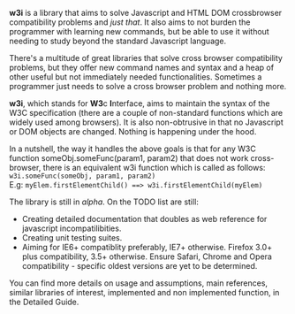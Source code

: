 <html>
<body>
<p>
<b>w3i</b> is a library that aims to solve Javascript and HTML DOM crossbrowser compatibility problems and <i>just that</i>. It also aims to not burden the programmer with learning new commands, but be able to use it without needing to study beyond the standard Javascript language. 
</p>
<p>
There's a multitude of great libraries that solve cross browser compatibility problems, but they offer new command names and syntax and a heap of other useful but not immediately needed functionalities. Sometimes a programmer just needs to solve a cross browser problem and nothing more.
</p>
<p>
<b>w3i</b>, which stands for <b>W3</b>c <b>I</b>nterface, aims to maintain the syntax of the W3C specification (there are a couple of non-standard functions which are widely used among browsers). It is also non-obtrusive in that no Javascript or DOM objects are changed. Nothing is happening under the hood. 
</p>
<p>
In a nutshell, the way it handles the above goals is that for any W3C function someObj.someFunc(param1, param2) that does not work cross-browser, there is an equivalent w3i function which is called as follows: <code>w3i.someFunc(someObj, param1, param2)</code> <br/>
E.g: <code>myElem.firstElementChild() ==> w3i.firstElementChild(myElem) </code>
</p>
<p>
The library is still in <i>alpha</i>. On the TODO list are still: 
<ul>
<li>Creating detailed documentation that doubles as web reference for javascript incompatilibities.</li>
<li>Creating unit testing suites.</li>
<li>Aiming for IE6+ compatiblity preferably, IE7+ otherwise. Firefox 3.0+ plus compatibility, 3.5+ otherwise. Ensure Safari, Chrome and Opera compatibility - specific oldest versions are yet to be determined.</li>
</ul>
</p>
<p>
You can find more details on usage and assumptions, main references, similar libraries of interest, implemented and non implemented function, in the Detailed Guide.
</p>
</body>
</html>






